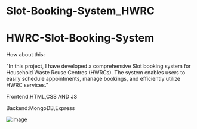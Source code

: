 # Slot-Booking-System_HWRC

# HWRC-Slot-Booking-System

How about this:

"In this project, I have developed a comprehensive Slot booking system for Household Waste Reuse Centres (HWRCs). The system enables users to easily schedule appointments, manage bookings, and efficiently utilize HWRC services."

Frontend:HTML,CSS AND JS


Backend:MongoDB,Express

![image](https://github.com/user-attachments/assets/bcec7362-e0d4-43a8-a3a9-ce177327e8b7)





